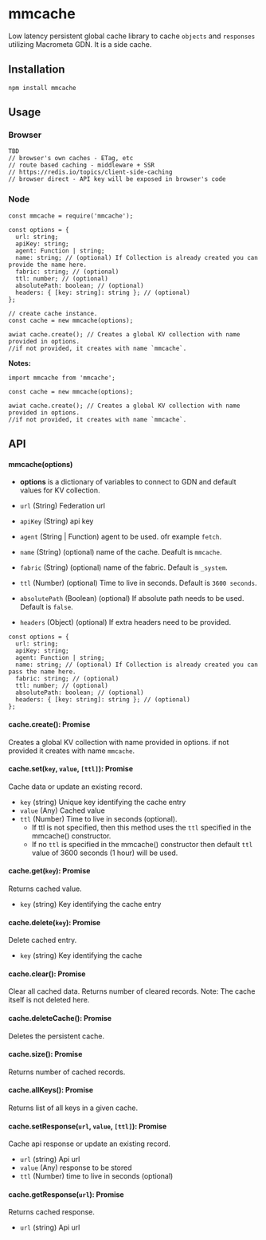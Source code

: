 # mmcache

Low latency persistent global cache library to cache `objects` and `responses` utilizing Macrometa GDN. It is a side cache.

## Installation

```
npm install mmcache
```

## Usage

### Browser
```
TBD
// browser's own caches - ETag, etc
// route based caching - middleware + SSR
// https://redis.io/topics/client-side-caching
// browser direct - API key will be exposed in browser's code
```

### Node
```
const mmcache = require('mmcache');

const options = {
  url: string;
  apiKey: string;
  agent: Function | string;
  name: string; // (optional) If Collection is already created you can provide the name here.
  fabric: string; // (optional)
  ttl: number; // (optional)
  absolutePath: boolean; // (optional)
  headers: { [key: string]: string }; // (optional)
};

// create cache instance. 
const cache = new mmcache(options);

awiat cache.create(); // Creates a global KV collection with name provided in options.
//if not provided, it creates with name `mmcache`.

```

**Notes:**

```
import mmcache from 'mmcache'; 

const cache = new mmcache(options);

awiat cache.create(); // Creates a global KV collection with name provided in options.
//if not provided, it creates with name `mmcache`.
```

## API

#### mmcache(options)

* **options** is a dictionary of variables to connect to GDN and default values for KV collection.

* `url` (String) Federation url
* `apiKey` (String) api key 
* `agent` (String | Function) agent to be used. ofr example `fetch`.
* `name` (String) (optional) name of the cache. Deafult is `mmcache`.
* `fabric` (String) (optional) name of the fabric. Default is `_system`.
* `ttl` (Number) (optional) Time to live in seconds. Default is `3600 seconds`.
* `absolutePath` (Boolean) (optional) If absolute path needs to be used. Default is `false`.
* `headers` (Object) (optional) If extra headers need to be provided.

```
const options = {
  url: string;
  apiKey: string;
  agent: Function | string;
  name: string; // (optional) If Collection is already created you can pass the name here.
  fabric: string; // (optional)
  ttl: number; // (optional)
  absolutePath: boolean; // (optional)
  headers: { [key: string]: string }; // (optional)
};
```

#### cache.create(): Promise

Creates a global KV collection with name provided in options. if not provided it creates with name `mmcache`.

#### cache.set(`key`, `value`, `[ttl]`): Promise

Cache data or update an existing record.

* `key` (string) Unique key identifying the cache entry
* `value` (Any) Cached value  
* `ttl` (Number) Time to live in seconds (optional). 
  * If ttl is not specified, then this method uses the `ttl` specified in the mmcache() constructor. 
  * If no `ttl` is specified in the mmcache() constructor then default `ttl` value of 3600 seconds (1 hour) will be used.

#### cache.get(`key`): Promise

Returns cached value.

* `key` (string) Key identifying the cache entry

#### cache.delete(`key`): Promise

Delete cached entry.

* `key` (string) Key identifying the cache

#### cache.clear(): Promise

Clear all cached data. Returns number of cleared records. Note: The cache itself is not deleted here.

#### cache.deleteCache(): Promise

Deletes the persistent cache.

#### cache.size(): Promise
                
Returns number of cached records.

#### cache.allKeys(): Promise

Returns list of all keys in a given cache.

#### cache.setResponse(`url`, `value`, `[ttl]`): Promise

Cache api response or update an existing record.

* `url` (string) Api url
* `value` (Any) response to be stored
* `ttl` (Number) time to live in seconds (optional)

#### cache.getResponse(`url`): Promise

Returns cached response.

* `url` (string) Api url
